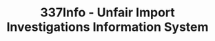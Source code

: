---
bigquery: https://console.cloud.google.com/bigquery?p=patents-public-data&d=usitc_investigations&page=dataset&project=sheets-management-319211
citation: US International Trade Commission 337Info Unfair Import Investigations Information
  System
contributors: US International Trade Comission
cost: None
description: US International Trade Commission 337Info Unfair Import Investigations
  Information System contains data on investigations done under Section 337. Section
  337 declares the infringement of certain statutory intellectual property rights
  and other forms of unfair competition in import trade to be unlawful practices.
  Most Section 337 investigations involve allegations of patent or registered trademark
  infringement.
documentation: FAQ and tutorial available on the site
last_edit: 04/05/2022, 08:48:09
location: https://pubapps2.usitc.gov/337external/
maintained_by: US International Trade Comission
schema_fields:
- dateComplaintFiled
- scheduledStartDateEvidHear
- complainant
- teoReliefGranted
- dateCreated
- reportingRequirements
- title
- teoProceedingInvolved
- gcAttorney
- finalDetViolation
- trademarkNumbers
- currentStatus
- actualEndDateEvidHear
- investigationNo
- scheduledEndDateEvidHear
- investigationTermDate
- targetDate
- internalRemand
- patentNumbers
- htsNumbers
- finalIdOnViolationIssue
- lastUpdated
- investigationType
- publication_number
- teoIdIssueDate
- actualStartDateEvidHear
- dateOfPublicationFrNotice
- finalIdOnViolationDue
- id
- ouiiParticipation
- copyrightNumbers
- patentNumber
- cafcAppeals
- currentActiveALJ
- aljAssigned
- finalDetNoViolation
- invUnfairAct
- markmanHearing
- docketNo
- startDateMarkmanHearing
- issueDateOtherNonFinal
- respondent
- endDateMarkmanHearing
- ouiiAttorney
- teoIdDueDate
shortname: unfair_import_investigations
tags:
- import
- legal
- trade
timeframe: 2008-2021 (prior to 2008 downloadable as a JSON file)
title: 337Info - Unfair Import Investigations Information System
uuid: 2721f5ec-e599-4890-9265-9706719fc71e
---